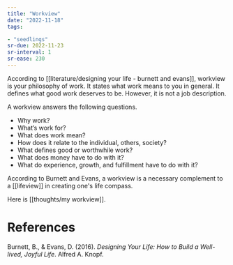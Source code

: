 ```yaml
---
title: "Workview"
date: "2022-11-18"
tags:

- "seedlings"
sr-due: 2022-11-23
sr-interval: 1
sr-ease: 230
---
```


According to [[literature/designing your life - burnett and evans]], workview is your philosophy of work. It states what work means to you in general. It defines what good work deserves to be. However, it is not a job description.

A workview answers the following questions.

- Why work?
- What’s work for?
- What does work mean?
- How does it relate to the individual, others, society?
- What defines good or worthwhile work?
- What does money have to do with it?
- What do experience, growth, and fulfillment have to do with it?

According to Burnett and Evans, a workview is a necessary complement to a [[lifeview]] in creating one's life compass.

Here is [[thoughts/my workview]].

# References

Burnett, B., & Evans, D. (2016). _Designing Your Life: How to Build a Well-lived, Joyful Life_. Alfred A. Knopf.